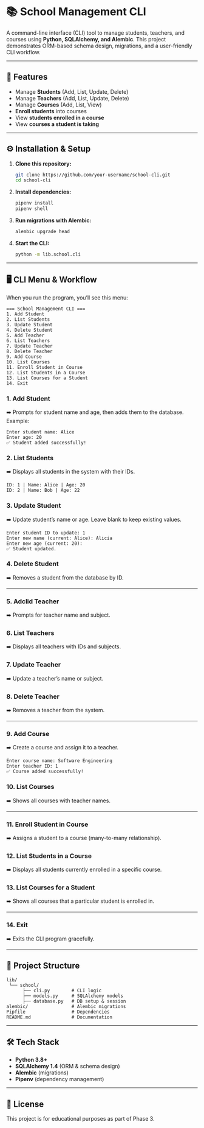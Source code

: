 # 📚 School Management CLI

A command-line interface (CLI) tool to manage students, teachers, and courses using **Python, SQLAlchemy, and Alembic**. This project demonstrates ORM-based schema design, migrations, and a user-friendly CLI workflow.

---

## 🚀 Features

- Manage **Students** (Add, List, Update, Delete)
- Manage **Teachers** (Add, List, Update, Delete)
- Manage **Courses** (Add, List, View)
- **Enroll students** into courses
- View **students enrolled in a course**
- View **courses a student is taking**

---

## ⚙️ Installation & Setup

1. **Clone this repository:**
   ```bash
   git clone https://github.com/your-username/school-cli.git
   cd school-cli
   ```

2. **Install dependencies:**
   ```bash
   pipenv install
   pipenv shell
   ```

3. **Run migrations with Alembic:**
   ```bash
   alembic upgrade head
   ```

4. **Start the CLI:**
   ```bash
   python -m lib.school.cli
   ```

---

## 🖥️ CLI Menu & Workflow

When you run the program, you’ll see this menu:

```
=== School Management CLI ===
1. Add Student
2. List Students
3. Update Student
4. Delete Student
5. Add Teacher
6. List Teachers
7. Update Teacher
8. Delete Teacher
9. Add Course
10. List Courses
11. Enroll Student in Course
12. List Students in a Course
13. List Courses for a Student
14. Exit
```

### **1. Add Student**
➡️ Prompts for student name and age, then adds them to the database.
Example:
```
Enter student name: Alice
Enter age: 20
✅ Student added successfully!
```

### **2. List Students**
➡️ Displays all students in the system with their IDs.
```
ID: 1 | Name: Alice | Age: 20
ID: 2 | Name: Bob | Age: 22
```

### **3. Update Student**
➡️ Update student’s name or age. Leave blank to keep existing values.
```
Enter student ID to update: 1
Enter new name (current: Alice): Alicia
Enter new age (current: 20):
✅ Student updated.
```

### **4. Delete Student**
➡️ Removes a student from the database by ID.

---

### **5. Adclid Teacher**
➡️ Prompts for teacher name and subject.

### **6. List Teachers**
➡️ Displays all teachers with IDs and subjects.

### **7. Update Teacher**
➡️ Update a teacher’s name or subject.

### **8. Delete Teacher**
➡️ Removes a teacher from the system.

---

### **9. Add Course**
➡️ Create a course and assign it to a teacher.
```
Enter course name: Software Engineering
Enter teacher ID: 1
✅ Course added successfully!
```

### **10. List Courses**
➡️ Shows all courses with teacher names.

---

### **11. Enroll Student in Course**
➡️ Assigns a student to a course (many-to-many relationship).

### **12. List Students in a Course**
➡️ Displays all students currently enrolled in a specific course.

### **13. List Courses for a Student**
➡️ Shows all courses that a particular student is enrolled in.

---

### **14. Exit**
➡️ Exits the CLI program gracefully.

---

## 📂 Project Structure

```
lib/
 └── school/
      ├── cli.py        # CLI logic
      ├── models.py     # SQLAlchemy models
      ├── database.py   # DB setup & session
alembic/                # Alembic migrations
Pipfile                 # Dependencies
README.md               # Documentation
```

---

## 🛠️ Tech Stack

- **Python 3.8+**
- **SQLAlchemy 1.4** (ORM & schema design)
- **Alembic** (migrations)
- **Pipenv** (dependency management)

---

## 📜 License

This project is for educational purposes as part of Phase 3.